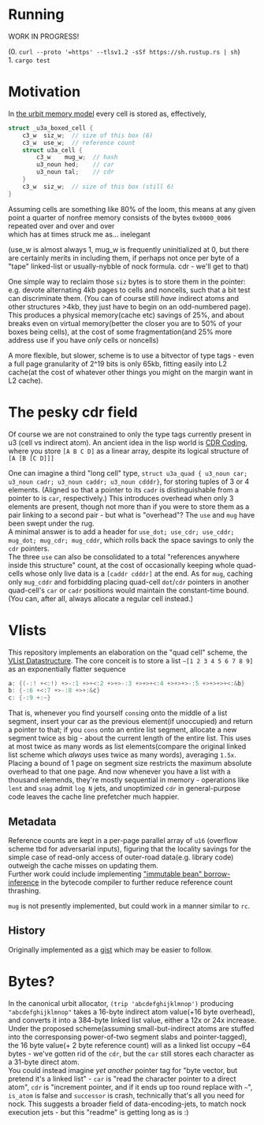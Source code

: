 # Running

WORK IN PROGRESS!

(0. `curl --proto '=https' --tlsv1.2 -sSf https://sh.rustup.rs | sh`)  
1\. `cargo test`

# Motivation

In [the urbit memory model](https://github.com/urbit/urbit/blob/master/doc/spec/u3.md) every cell is stored as, effectively,

```c
struct _u3a_boxed_cell {
    c3_w  siz_w;  // size of this box (6)
    c3_w  use_w;  // reference count
    struct u3a_cell {
        c3_w    mug_w;  // hash
        u3_noun hed;    // car
        u3_noun tal;    // cdr
    }
    c3_w  siz_w;  // size of this box (still 6)
}
```

Assuming cells are something like 80% of the loom, this means at any given point a quarter of nonfree memory consists of the bytes `0x0000_0006` repeated over and over and over  
which has at times struck me as… inelegant

(use_w is almost always 1, mug_w is frequently uninitialized at 0, but there are certainly merits in including them, if perhaps not once per byte of a "tape" linked-list or usually-nybble of nock formula. cdr - we'll get to that)

One simple way to reclaim those `siz` bytes is to store them in the pointer: e.g. devote alternating 4kb pages to cells and noncells, such that a bit test can discriminate them. (You can of course still _have_ indirect atoms and other structures >4kb, they just have to begin on an odd-numbered page). This produces a physical memory(cache etc) savings of 25%, and about breaks even on virtual memory(better the closer you are to 50% of your boxes being cells), at the cost of some fragmentation(and 25% more address use if you have _only_ cells or noncells)

A more flexible, but slower, scheme is to use a bitvector of type tags - even a full page granularity of 2^19 bits is only 65kb, fitting easily into L2 cache(at the cost of whatever other things you might on the margin want in L2 cache).

# The pesky cdr field

Of course we are not constrained to only the type tags currently present in u3 (cell vs indirect atom). An ancient idea in the lisp world is [CDR Coding](https://en.wikipedia.org/wiki/CDR_coding), where you store `[A B C D]` as a linear array, despite its logical structure of `[A [B [C D]]]`

One can imagine a third "long cell" type, `struct u3a_quad { u3_noun car; u3_noun cadr; u3_noun caddr; u3_noun cdddr}`, for storing tuples of 3 or 4 elements. (Aligned so that a pointer to its `cadr` is distinguishable from a pointer to is `car`, respectively.) This introduces overhead when only 3 elements are present, though not more than if you were to store them as a pair linking to a second pair - but what is "overhead"? The `use` and `mug` have been swept under the rug.  
A minimal answer is to add a header for `use_dot; use_cdr; use_cddr; mug_dot; mug_cdr; mug_cddr`, which rolls back the space savings to only the `cdr` pointers.  
The three `use` can also be consolidated to a total "references anywhere inside this structure" count, at the cost of occasionally keeping whole quad-cells whose only live data is a `[caddr cdddr]` at the end. As for `mug`, caching only `mug_cddr` and forbidding placing quad-cell `dot`/`cdr` pointers in another quad-cell's `car` or `cadr` positions would maintain the constant-time bound. (You can, after all, always allocate a regular cell instead.)

# Vlists

This repository implements an elaboration on the "quad cell" scheme, the [VList Datastructure](https://cl-pdx.com/static/techlists.pdf). The core conceit is to store a list `~[1 2 3 4 5 6 7 8 9]` as an exponentially flatter sequence

```c
a: {(-:! +<:!) +>-:1 +>+<:2 +>+>-:3 +>+>+<:4 +>+>+>-:5 +>+>+>+<:&b}
b: {-:6 +<:7 +>-:8 +>+:&c}
c: {-:9 +:~}
```

That is, whenever you find yourself `cons`ing onto the middle of a list segment, insert your car as the previous element(if unoccupied) and return a pointer to that; if you `cons` onto an entire list segment, allocate a new segment twice as big - about the current length of the entire list. This uses at most twice as many words as list elements(compare the original linked list scheme which _always_ uses twice as many words), averaging `1.5x`. Placing a bound of 1 page on segment size restricts the maximum absolute overhead to that one page. And now whenever you have a list with a thousand elemends, they're mostly sequential in memory - operations like `lent` and `snag` admit `log N` jets, and unoptimized `cdr` in general-purpose code leaves the cache line prefetcher much happier.

## Metadata

Reference counts are kept in a per-page parallel array of `u16` (overflow scheme tbd for adversarial inputs), figuring that the locality savings for the simple case of read-only access of outer-road data(e.g. library code) outweigh the cache misses on updating them.  
Further work could include implementing ["immutable bean" borrow-inference](https://arxiv.org/pdf/1908.05647.pdf) in the bytecode compiler to further reduce reference count thrashing.

`mug` is not presently implemented, but could work in a manner similar to `rc`.

## History

Originally implemented as a [gist](https://gist.github.com/ohAitch/8301841ac7aa58aacf9acdac24a60e0d) which may be easier to follow.

# Bytes?

In the canonical urbit allocator, `(trip 'abcdefghijklmnop')` producing `"abcdefghijklmnop"` takes a 16-byte indirect atom value(+16 byte overhead), and converts it into a 384-byte linked list value, either a 12x or 24x increase. Under the proposed scheme(assuming small-but-indirect atoms are stuffed into the corresponsing power-of-two segment slabs and pointer-tagged), the 16 byte value(+ 2 byte reference count) will as a linked list occupy ~64 bytes - we've gotten rid of the `cdr`, but the `car` still stores each character as a 31-byte direct atom.  
You could instead imagine _yet another_ pointer tag for "byte vector, but pretend it's a linked list" - `car` is "read the character pointer to a direct atom", `cdr` is "increment pointer, and if it ends up too round replace with `~`", `is_atom` is false and `successor` is crash, technically that's all you need for nock. This suggests a broader field of data-encoding-jets, to match nock execution jets - but this "readme" is getting long as is :)

